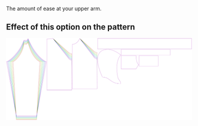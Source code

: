 The amount of ease at your upper arm.

## Effect of this option on the pattern

![This image shows the effect of this option by superimposing several variants that have a different value for this option](hugo_bicepsease_sample.svg "Effect of this option on the pattern")
